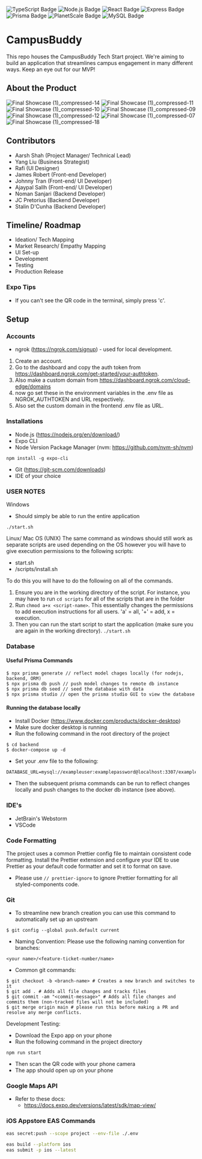 
![TypeScript Badge](https://img.shields.io/badge/TypeScript-3178C6?logo=typescript&logoColor=fff&style=for-the-badge)
![Node.js Badge](https://img.shields.io/badge/Node.js-393?logo=nodedotjs&logoColor=fff&style=for-the-badge)
![React Badge](https://img.shields.io/badge/React-61DAFB?logo=react&logoColor=000&style=for-the-badge)
![Express Badge](https://img.shields.io/badge/Express-000?logo=express&logoColor=fff&style=for-the-badge)
![Prisma Badge](https://img.shields.io/badge/Prisma-2D3748?logo=prisma&logoColor=fff&style=for-the-badge)
![PlanetScale Badge](https://img.shields.io/badge/PlanetScale-000?logo=planetscale&logoColor=fff&style=for-the-badge)
![MySQL Badge](https://img.shields.io/badge/MySQL-4479A1?logo=mysql&logoColor=fff&style=for-the-badge)


# CampusBuddy

This repo houses the CampusBuddy Tech Start project. We're aiming to build an application that streamlines campus engagement in many different ways. Keep an eye out for our MVP!

## About the Product 
![Final Showcase (1)_compressed-14](https://github.com/user-attachments/assets/59d5e6e3-3991-4deb-8d23-3f8f3af97d0b)
![Final Showcase (1)_compressed-11](https://github.com/user-attachments/assets/ce5b5d86-d48a-4019-87d4-e101e30a4fde)
![Final Showcase (1)_compressed-10](https://github.com/user-attachments/assets/53303df8-6ca3-47b2-9e5d-d72f29bddaea)
![Final Showcase (1)_compressed-09](https://github.com/user-attachments/assets/2df5def2-f16b-4ee7-a43b-d6bd6996aa0d)
![Final Showcase (1)_compressed-12](https://github.com/user-attachments/assets/c10c0ace-f9bf-4f8c-b0fb-e70f9b940915)
![Final Showcase (1)_compressed-07](https://github.com/user-attachments/assets/18a42601-2f07-40bf-b4f6-9e1906d0d68f)
![Final Showcase (1)_compressed-18](https://github.com/user-attachments/assets/35a95034-fb06-43db-9723-bc76465031fa)


## Contributors
- Aarsh Shah (Project Manager/ Technical Lead)
- Yang Liu (Business Strategist)
- Rafi (UI Designer)
- James Robert (Front-end Developer)
- Johnny Tran (Front-end/ UI Developer)
- Ajaypal Sallh (Front-end/ UI Developer)
- Noman Sanjari (Backend Developer)
- JC Pretorius (Backend Developer)
- Stalin D'Cunha (Backend Developer)

## Timeline/ Roadmap
- Ideation/ Tech Mapping
- Market Research/ Empathy Mapping
- UI Set-up
- Development
- Testing
- Production Release


### Expo Tips
- If you can't see the QR code in the terminal, simply press 'c'.

## Setup

### Accounts
- ngrok (https://ngrok.com/signup) - used for local development.
1. Create an account. 
2. Go to the dashboard and copy the auth token from https://dashboard.ngrok.com/get-started/your-authtoken.
3. Also make a custom domain from https://dashboard.ngrok.com/cloud-edge/domains
4. now go set these in the environment variables in the .env file as NGROK_AUTHTOKEN and URL respectively.
5. Also set the custom domain in the frontend .env file as URL.


### Installations
- Node.js (https://nodejs.org/en/download/)
- Expo CLI
- Node Version Package Manager (nvm: https://github.com/nvm-sh/nvm)
```
npm install -g expo-cli
```
- Git (https://git-scm.com/downloads)
- IDE of your choice

### USER NOTES

Windows
- Should simply be able to run the entire application
```
./start.sh
```

Linux/ Mac OS (UNIX)
The same command as windows should still work as separate scripts are used depending on the OS however you will have to give execution permissions to the following scripts:
- start.sh
- /scripts/install.sh

To do this you will have to do the following on all of the commands.
1. Ensure you are in the working directory of the script. For instance, you may have to run ```cd scripts``` for all of the scripts that are in the folder
2. Run ```chmod a+x <script-name>```. This essentially changes the permissions to add execution instructions for all users. 'a' = all, '+' = add, x = execution.
3. Then you can run the start script to start the application (make sure you are again in the working directory). ```./start.sh```


### Database

#### Useful Prisma Commands
```
$ npx prisma generate // reflect model chages locally (for nodejs, backend, ORM)
$ npx prisma db push // push model changes to remote db instance
$ npx prisma db seed // seed the database with data
$ npx prisma studio // open the prisma studio GUI to view the database
```

#### Running the database locally
- Install Docker (https://www.docker.com/products/docker-desktop)
- Make sure docker desktop is running
- Run the following command in the root directory of the project
```
$ cd backend
$ docker-compose up -d
```
- Set your .env file to the following:
```
DATABASE_URL=mysql://exampleuser:examplepassword@localhost:3307/exampledb
```
- Then the subsequent prisma commands can be run to reflect changes locally and push changes to the docker db instance (see above).

### IDE's

- JetBrain's Webstorm
- VSCode

### Code Formatting

The project uses a common Prettier config file to maintain consistent code formatting. Install the Prettier extension and configure your IDE to use Prettier as your default code formatter and set it to format on save.
- Please use `// prettier-ignore` to ignore Prettier formatting for all styled-components code.

### Git

- To streamline new branch creation you can use this command to automatically set up an upstream
```
$ git config --global push.default current
```

- Naming Convention:
Please use the following naming convention for branches:
```
<your name>/<feature-ticket-number/name>
```

- Common git commands:
```
$ git checkout -b <branch-name> # Creates a new branch and switches to it
$ git add . # Adds all file changes and tracks files
$ git commit -am "<commit-message>" # Adds all file changes and commits them (non-tracked files will not be included)
$ git merge origin main # please run this before making a PR and resolve any merge conflicts.
```


Development Testing:

- Download the Expo app on your phone
- Run the following command in the project directory
```
npm run start
```
- Then scan the QR code with your phone camera
- The app should open up on your phone

### Google Maps API
- Refer to these docs:
  - https://docs.expo.dev/versions/latest/sdk/map-view/


### iOS Appstore EAS Commands

```bash
eas secret:push --scope project --env-file ./.env

eas build --platform ios
eas submit -p ios --latest
```
